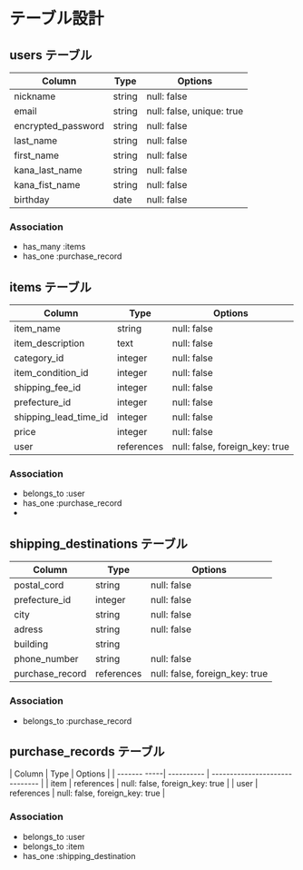 # テーブル設計

## users テーブル

| Column             | Type   | Options                   |
| ------------------ | ------ | ------------------------- |
| nickname           | string | null: false               | 
| email              | string | null: false, unique: true |
| encrypted_password | string | null: false               |
| last_name          | string | null: false               |
| first_name         | string | null: false               |
| kana_last_name     | string | null: false               |
| kana_fist_name     | string | null: false               |
| birthday           | date   | null: false               |

### Association

- has_many :items
- has_one  :purchase_record

## items テーブル

| Column                  | Type       | Options                       |
| ----------------------- | ---------- | ------------------------------|
| item_name               | string     | null: false                   |
| item_description        | text       | null: false                   |
| category_id             | integer    | null: false                   |
| item_condition_id       | integer    | null: false                   |
| shipping_fee_id         | integer    | null: false                   |
| prefecture_id           | integer    | null: false                   |
| shipping_lead_time_id   | integer    | null: false                   |
| price                   | integer    | null: false                   |
| user                    | references | null: false, foreign_key: true|


### Association

- belongs_to :user
- has_one  :purchase_record
- 
## shipping_destinations テーブル

| Column          | Type       | Options                        |
| --------------- | ---------- | ------------------------------ |
| postal_cord     | string     | null: false                    |
| prefecture_id   | integer    | null: false                    |
| city            | string     | null: false                    |
| adress          | string     | null: false                    |
| building        | string     |                                |
| phone_number    | string     | null: false                    | 
| purchase_record | references | null: false, foreign_key: true |


### Association

- belongs_to :purchase_record

## purchase_records テーブル

| Column       | Type       | Options                        |
| ------- -----| ---------- | ------------------------------ |
| item         | references | null: false, foreign_key: true |
| user         | references | null: false, foreign_key: true |

### Association

- belongs_to :user
- belongs_to :item
- has_one    :shipping_destination

